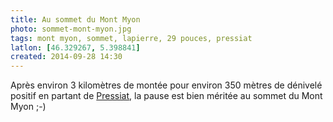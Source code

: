 ```yaml
---
title: Au sommet du Mont Myon
photo: sommet-mont-myon.jpg
tags: mont myon, sommet, lapierre, 29 pouces, pressiat
latlon: [46.329267, 5.398841]
created: 2014-09-28 14:30
---
```


Après environ 3 kilomètres de montée pour environ 350 mètres de dénivelé positif
en partant de [Pressiat](/tags/pressiat/), la pause est bien méritée au sommet
du Mont Myon ;-)
